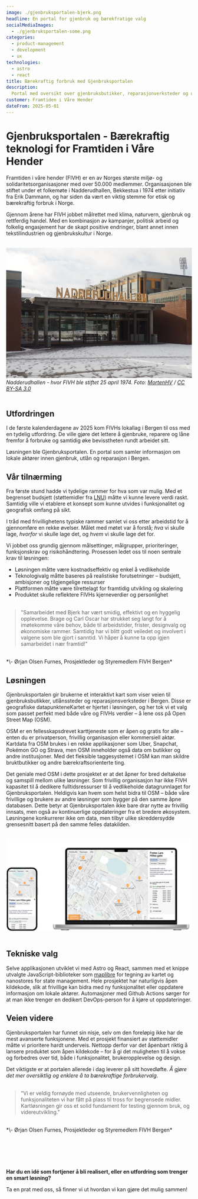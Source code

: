```yaml
---
image: ./gjenbruksportalen-bjerk.png
headline: En portal for gjenbruk og bærekfratige valg
socialMediaImages:
  - ./gjenbruksportalen-some.png
categories:
  - product-management
  - development
  - ux
technologies:
  - astro
  - react
title: Bærekraftig forbruk med Gjenbruksportalen
description:
  Portal med oversikt over gjenbruksbutikker, reparasjonverksteder og utlånssteder i Bergen, utviklet for FIVH med OpenStreetMap og åpen kildekode
customer: Framtiden i Våre Hender
dateFrom: 2025-05-01
---
```


# **Gjenbruksportalen - Bærekraftig teknologi for Framtiden i Våre Hender**

Framtiden i våre hender (FIVH) er en av Norges største miljø- og solidaritetsorganisasjoner med over 50.000 medlemmer. Organisasjonen ble stiftet under et folkemøte i Nadderudhallen, Bekkestua i 1974 etter initiativ fra Erik Dammann, og har siden da vært en viktig stemme for etisk og bærekraftig forbruk i Norge.

Gjennom årene har FIVH jobbet målrettet med klima, naturvern, gjenbruk og rettferdig handel. Med en kombinasjon av kampanjer, politisk arbeid og folkelig engasjement har de skapt positive endringer, blant annet innen tekstilindustrien og gjenbrukskultur i Norge.
<br></br>

![Bilde-av-nadderudhallen](./nadderudhallen.jpg "Nadderudhallen - hvor FIVH ble stiftet 25 april 1974.") 
*Nadderudhallen - hvor FIVH ble stiftet 25 april 1974. *Foto: [MortenHV](https://lokalhistoriewiki.no/wiki/Bruker:MortenHV) / [CC BY-SA 3.0](https://creativecommons.org/licenses/by-sa/3.0/)**
<br></br>

## **Utfordringen**

I de første kalenderdagene av 2025 kom FIVHs lokallag i Bergen til oss med en tydelig utfordring. De ville gjøre det lettere å gjenbruke, reparere og låne fremfor å forbruke  og samtidig øke bevisstheten rundt arbeidet sitt. 

Løsningen ble Gjenbruksportalen. En portal som samler informasjon om lokale aktører innen gjenbruk, utlån og reparasjon i Bergen.

## **Vår tilnærming**

Fra første stund hadde vi tydelige rammer for hva som var mulig. Med et begrenset budsjett (støttemidler fra [LNU](http://lnu.no)) måtte vi kunne levere verdi raskt. Samtidig ville vi etablere et konsept som kunne utvides i funksjonalitet og geografisk omfang på sikt.

I tråd med frivillighetens typiske rammer samlet vi oss etter arbeidstid for å gjennomføre en rekke øvelser. Målet med møtet var å forstå; *hva* vi skulle lage, *hvorfor* vi skulle lage det, og *hvem* vi skulle lage det for. 

Vi jobbet oss grundig gjennom målsettinger, målgrupper, prioriteringer, funksjonskrav og risikohåndtering. Prosessen ledet oss til noen sentrale krav til løsningen:

* Løsningen måtte være kostnadseffektiv og enkel å vedlikeholde  
* Teknologivalg måtte baseres på realistiske forutsetninger – budsjett, ambisjoner og tilgjengelige ressurser  
* Plattformen måtte være tilrettelagt for framtidig utvikling og skalering  
* Produktet skulle reflektere FIVHs kjerneverdier og personlighet
<br></br>
> "Samarbeidet med Bjerk har vært smidig, effektivt og en hyggelig opplevelse. Brage og Carl Oscar har strukket seg langt for å imøtekomme våre behov, både til arbeidstider, frister, designvalg og økonomiske rammer. Samtidig har vi blitt godt veiledet og involvert i valgene som 
ble gjort i sanntid. Vi håper å kunne ta opp igjen samarbeidet i nær framtid!\"
<br>
*\- Ørjan Olsen Furnes, Prosjektleder og Styremedlem FIVH Bergen*
</br>

## **Løsningen**

Gjenbruksportalen gir brukerne et interaktivt kart som viser veien til gjenbruksbutikker, utlånssteder og reparasjonsverksteder i Bergen. Disse er geografiske datapunkteneKartet er hjertet i løsningen, og her tok vi et valg som passet perfekt med både våre og FIVHs verdier – å lene oss på Open Street Map (OSM).

 OSM er en fellesskapsdrevet karttjeneste som er åpen og gratis for alle – enten du er privatperson, frivillig organisasjon eller kommersiell aktør. Kartdata fra OSM brukes i en rekke applikasjoner som Uber, Snapchat, Pokémon GO og Strava, men OSM inneholder også data om butikker og andre institusjoner. Med det fleksible taggesystemet i OSM kan man skildre bruktbutikker og andre bærekraftsorienterte ting. 

Det geniale med OSM i dette prosjektet er at det åpner for bred deltakelse og samspill mellom ulike løsninger. Som frivillig organisasjon har ikke FIVH kapasitet til å dedikere fulltidsressurser til å vedlikeholde datagrunnlaget for Gjenbruksportalen. Heldigvis kan hvem som helst bidra til OSM – både våre frivillige og brukere av andre løsninger som bygger på den samme åpne databasen. Dette betyr at Gjenbruksportalen ikke bare drar nytte av frivillig innsats, men også av kontinuerlige oppdateringer fra et bredere økosystem. Løsningene konkurrerer ikke om data, men tilbyr ulike skreddersydde grensesnitt basert på den samme felles datakilden.<br></br>

![Skjermbilder-av-gjenbruksportalen](./gjenbruksportalen-mockups.jpg) 
<br></br>

## **Tekniske valg**

Selve applikasjonen utviklet vi med Astro og React, sammen med et knippe utvalgte JavaScript-biblioteker som [maplibre](https://maplibre.org/) for tegning av kartet og nanostores for state management. Hele prosjektet har naturligvis åpen kildekode, slik at frivillige kan bidra med ny funksjonalitet eller oppdatere informasjon om lokale aktører. Automasjoner med Github Actions sørger for at man ikke trenger en dedikert DevOps-person for å kjøre ut oppdateringer.

## **Veien videre**

Gjenbruksportalen har funnet sin nisje, selv om den foreløpig ikke har de mest avanserte funksjonene. Med et prosjekt finansiert av støttemidler måtte vi prioritere hardt underveis. Nettopp derfor var det åpenbart riktig å lansere produktet som åpen kildekode – for å gi det muligheten til å vokse og forbedres over tid, både i funksjonalitet, brukeropplevelse og design.

Det viktigste er at portalen allerede i dag leverer på sitt hovedløfte. *Å gjøre det mer oversiktlig og enklere å ta bærekraftige forbrukervalg*.
<br></br>
> "Vi er veldig fornøyde med utseende, brukervennligheten og funksjonaliteten vi har fått på plass til tross for begrensede midler. Kartløsningen gir oss et solid fundament for testing gjennom bruk, og videreutvikling\."
<br>
*\- Ørjan Olsen Furnes, Prosjektleder og Styremedlem FIVH Bergen*
</br>

<br></br>
---

**Har du en idé som fortjener å bli realisert, eller en utfordring som trenger en smart løsning?**

Ta en prat med oss, så finner vi ut hvordan vi kan gjøre det mulig sammen!

